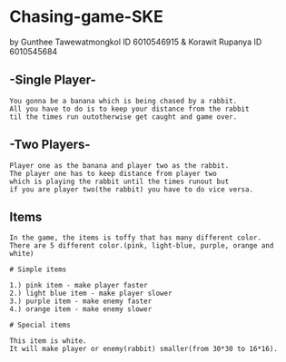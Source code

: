 # Chasing-game-SKE 
by Gunthee Tawewatmongkol ID 6010546915 & Korawit Rupanya ID 6010545684

## -Single Player-

    You gonna be a banana which is being chased by a rabbit.
    All you have to do is to keep your distance from the rabbit 
    til the times run outotherwise get caught and game over.

## -Two Players-

    Player one as the banana and player two as the rabbit.
    The player one has to keep distance from player two 
    which is playing the rabbit until the times runout but 
    if you are player two(the rabbit) you have to do vice versa.

## Items
    In the game, the items is toffy that has many different color.
    There are 5 different color.(pink, light-blue, purple, orange and white)

    # Simple items

	1.) pink item - make player faster
 	2.) light blue item - make player slower
 	3.) purple item - make enemy faster
 	4.) orange item - make enemy slower

    # Special items

	This item is white.
	It will make player or enemy(rabbit) smaller(from 30*30 to 16*16).

    

